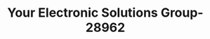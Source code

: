 ---
f_zip-code: 75608
f_state-code: TX
title: Your Electronic Solutions Group-28962
f_phone: 903-291-0888
f_city-only: Longview
f_address: Po Box 5846 Longview
f_location-unique-id: '28962'
slug: your-electronic-solutions-group-28962
updated-on: '2024-05-30T13:46:58.046Z'
created-on: '2024-05-30T13:36:59.803Z'
published-on: '2024-05-30T13:54:32.469Z'
f_city-state: cms/city/longview-tx.md
f_company: cms/company/your-electronic-solutions-group.md
f_state: cms/state/texas.md
layout: '[payday-loan].html'
tags: payday-loan
---
